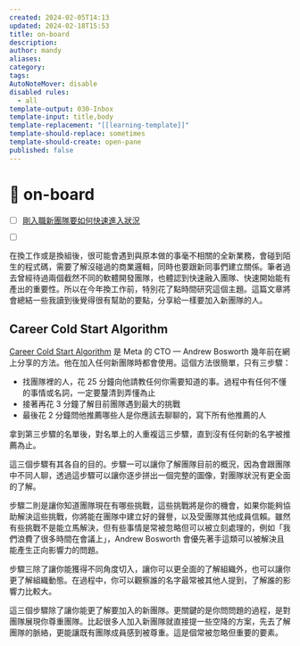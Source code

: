 ```yaml
---
created: 2024-02-05T14:13
updated: 2024-02-18T15:53
title: on-board
description: 
author: mandy
aliases: 
category: 
tags: 
AutoNoteMover: disable
disabled rules:
  - all
template-output: 030-Inbox
template-input: title,body
template-replacement: "[[learning-template]]"
template-should-replace: sometimes
template-should-create: open-pane
published: false
---
```

# 🚀 on-board

- [ ] [剛入職新團隊要如何快速進入狀況]([剛入職新團隊要如何快速進入狀況｜ExplainThis](https://www.explainthis.io/zh-hant/career/how-to-ramp-up-at-work))
- [ ] []()


在換工作或是換組後，很可能會遇到與原本做的事毫不相關的全新業務，會碰到陌生的程式碼，需要了解沒碰過的商業邏輯，同時也要跟新同事們建立關係。筆者過去曾經待過兩個截然不同的軟體開發團隊，也體認到快速融入團隊、快速開始能有產出的重要性。所以在今年換工作前，特別花了點時間研究這個主題。這篇文章將會總結一些我讀到後覺得很有幫助的要點，分享給一樣要加入新團隊的人。

## Career Cold Start Algorithm

[Career Cold Start Algorithm](https://boz.com/articles/career-cold-start) 是 Meta 的 CTO — Andrew Bosworth 幾年前在網上分享的方法。他在加入任何新團隊時都會使用。這個方法很簡單，只有三步驟：

- 找團隊裡的人，花 25 分鐘向他請教任何你需要知道的事。過程中有任何不懂的事情或名詞，一定要釐清到弄懂為止
- 接著再花 3 分鐘了解目前團隊遇到最大的挑戰
- 最後花 2 分鐘問他推薦哪些人是你應該去聊聊的，寫下所有他推薦的人

拿到第三步驟的名單後，對名單上的人重複這三步驟，直到沒有任何新的名字被推薦為止。

這三個步驟有其各自的目的。步驟一可以讓你了解團隊目前的概況，因為會跟團隊中不同人聊，透過這步驟可以讓你逐步拼出一個完整的圖像，對團隊狀況有更全面的了解。

步驟二則是讓你知道團隊現在有哪些挑戰，這些挑戰將是你的機會，如果你能夠協助解決這些挑戰，你將能在團隊中建立好的聲譽，以及受團隊其他成員信賴。雖然有些挑戰不是能立馬解決，但有些事情是常被忽略但可以被立刻處理的，例如「我們浪費了很多時間在會議上」，Andrew Bosworth 會優先著手這類可以被解決且能產生正向影響力的問題。

步驟三除了讓你能獲得不同角度切入，讓你可以更全面的了解組織外，也可以讓你更了解組織動態。在過程中，你可以觀察誰的名字最常被其他人提到，了解誰的影響力比較大。

這三個步驟除了讓你能更了解要加入的新團隊。更關鍵的是你問問題的過程，是對團隊展現你尊重團隊。比起很多人加入新團隊就直接提一些空降的方案，先去了解團隊的脈絡，更能讓既有團隊成員感到被尊重。這是個常被忽略但重要的要素。